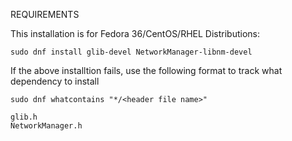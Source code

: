 REQUIREMENTS

This installation is for Fedora 36/CentOS/RHEL Distributions: 

```
sudo dnf install glib-devel NetworkManager-libnm-devel
```

If the above installtion fails, use the following format to track what dependency to install

```
sudo dnf whatcontains "*/<header file name>"
```

```
glib.h
NetworkManager.h
```
